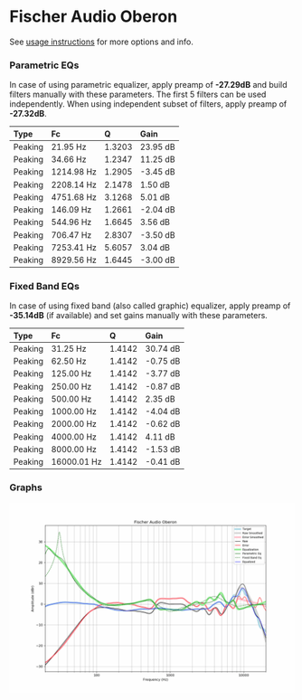 # Fischer Audio Oberon
See [usage instructions](https://github.com/jaakkopasanen/AutoEq#usage) for more options and info.

### Parametric EQs
In case of using parametric equalizer, apply preamp of **-27.29dB** and build filters manually
with these parameters. The first 5 filters can be used independently.
When using independent subset of filters, apply preamp of **-27.32dB**.

| Type    | Fc         |      Q | Gain     |
|:--------|:-----------|:-------|:---------|
| Peaking | 21.95 Hz   | 1.3203 | 23.95 dB |
| Peaking | 34.66 Hz   | 1.2347 | 11.25 dB |
| Peaking | 1214.98 Hz | 1.2905 | -3.45 dB |
| Peaking | 2208.14 Hz | 2.1478 | 1.50 dB  |
| Peaking | 4751.68 Hz | 3.1268 | 5.01 dB  |
| Peaking | 146.09 Hz  | 1.2661 | -2.04 dB |
| Peaking | 544.96 Hz  | 1.6645 | 3.56 dB  |
| Peaking | 706.47 Hz  | 2.8307 | -3.50 dB |
| Peaking | 7253.41 Hz | 5.6057 | 3.04 dB  |
| Peaking | 8929.56 Hz | 1.6445 | -3.00 dB |

### Fixed Band EQs
In case of using fixed band (also called graphic) equalizer, apply preamp of **-35.14dB**
(if available) and set gains manually with these parameters.

| Type    | Fc          |      Q | Gain     |
|:--------|:------------|:-------|:---------|
| Peaking | 31.25 Hz    | 1.4142 | 30.74 dB |
| Peaking | 62.50 Hz    | 1.4142 | -0.75 dB |
| Peaking | 125.00 Hz   | 1.4142 | -3.77 dB |
| Peaking | 250.00 Hz   | 1.4142 | -0.87 dB |
| Peaking | 500.00 Hz   | 1.4142 | 2.35 dB  |
| Peaking | 1000.00 Hz  | 1.4142 | -4.04 dB |
| Peaking | 2000.00 Hz  | 1.4142 | -0.62 dB |
| Peaking | 4000.00 Hz  | 1.4142 | 4.11 dB  |
| Peaking | 8000.00 Hz  | 1.4142 | -1.53 dB |
| Peaking | 16000.01 Hz | 1.4142 | -0.41 dB |

### Graphs
![](./Fischer%20Audio%20Oberon.png)